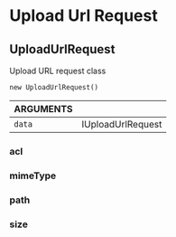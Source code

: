 <!-- Generated automatically. Update this documentation by updating the source code. -->

# Upload Url Request

## UploadUrlRequest

Upload URL request class

`new UploadUrlRequest()`

<div class="method-list">
  <table>
    <thead>
      <tr>
        <th class="title">ARGUMENTS</th>
        <th></th>
      </tr>
    </thead>
    <tbody>
      <tr>
        <td class="param">
          <code>data</code>
        </td>
        <td>
            <div class="type">IUploadUrlRequest</div>
        </td>
      </tr>
    </tbody>
  </table>
</div>

### acl

### mimeType

### path

### size
